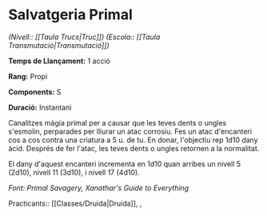 # Salvatgeria Primal

*(Nivell:: [[Taula Trucs|Truc]]) (Escola:: [[Taula Transmutació|Transmutació]])*

**Temps de Llançament:** 1 acció

**Rang:** Propi

**Components:** S

**Duració:** Instantani

Canalitzes màgia primal per a causar que les teves dents o ungles s'esmolin, perparades per lliurar un atac corrosiu. Fes un atac d'encanteri cos a cos contra una criatura a 5 u. de tu. En donar, l'objectiu rep 1d10 dany àcid. Després de fer l'atac, les teves dents o ungles retornen a la normalitat.

El dany d'aquest encanteri incrementa en 1d10 quan arribes un nivell 5 (2d10), nivell 11 (3d10), i nivell 17 (4d10). 


*Font: Primal Savagery, Xanathar's Guide to Everything*

Practicants:: [[Classes/Druida|Druida]], ,
